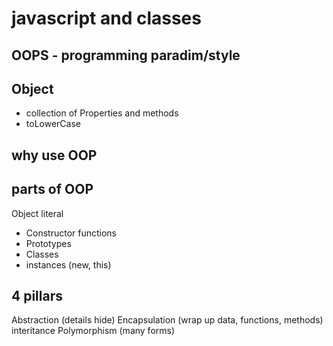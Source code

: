 # javascript and classes

## OOPS - programming paradim/style

## Object
- collection of Properties and methods
- toLowerCase

## why use OOP

## parts of OOP
Object literal

- Constructor functions
- Prototypes
- Classes
- instances (new, this)

## 4 pillars
Abstraction (details hide)
Encapsulation (wrap up data, functions, methods)
interitance
Polymorphism (many forms)